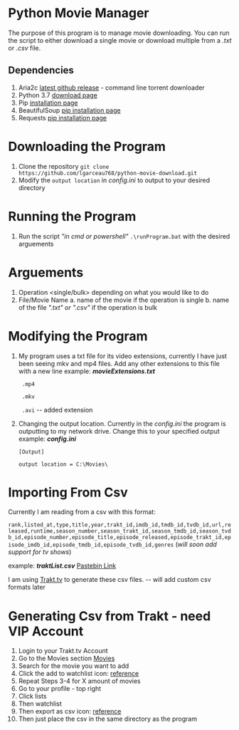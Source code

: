 
# Python Movie Manager
The purpose of this program is to manage movie downloading. 
You can run the script to either download a single movie or download multiple from a *.txt* or *.csv* file.
## Dependencies
1. Aria2c [latest github release](https://github.com/aria2/aria2/tree/release-1.34.0)
         - command line torrent downloader
  2. Python 3.7 [download page](https://www.python.org/downloads/) 
  3. Pip [installation page](https://pip.pypa.io/en/stable/installing/)
  4. BeautifulSoup [pip installation page](https://pypi.org/project/beautifulsoup4/)
  5. Requests [pip installation page](https://pypi.org/project/requests/)
 
 # Downloading the Program
 1. Clone the repository `git clone https://github.com/lgarceau768/python-movie-download.git`
 2. Modify the `output location` in *config.ini* to output to your desired directory
 # Running the Program
 1. Run the script *"in cmd or powershell"* `.\runProgram.bat` with the desired arguements
 # Arguements
1. Operation <single/bulk> depending on what you would like to do
2. File/Movie Name
	a. name of the movie if the operation is single
	b. name of the file *".txt" or ".csv"* if the operation is bulk
# Modifying the Program
1. My program uses a txt file for its video extensions, currently I have just been seeing mkv and mp4 files. Add any other extensions to this file with a new line
example:
__*movieExtensions.txt*__

   ` .mp4`
   
   ` .mkv`
   
   ` .avi` -- added extension
   
2. Changing the output location. Currently in the *config.ini* the program is outputting to my network drive. Change this to your specified output
example:
__*config.ini*__

	`[Output]`

	`output location = C:\Movies\ `

# Importing From Csv
Currently I am reading from a csv with this format:

`rank,listed_at,type,title,year,trakt_id,imdb_id,tmdb_id,tvdb_id,url,released,runtime,season_number,season_trakt_id,season_tmdb_id,season_tvdb_id,episode_number,episode_title,episode_released,episode_trakt_id,episode_imdb_id,episode_tmdb_id,episode_tvdb_id,genres`
 (*will soon add support for tv shows*)
 
example:
__*traktList.csv*__ 
    [Pastebin Link](https://pastebin.com/12V6yPfP)

I am using [Trakt.tv](https://trakt.tv) to generate these csv files. -- will add custom csv formats later

# Generating Csv from Trakt - need VIP Account
1.  Login to your Trakt.tv Account
2. Go to the Movies section [Movies](https://trakt.tv/movies)
3. Search for the movie you want to add 
4.  Click the add to watchlist icon: [reference](https://pasteboard.co/ImUqLkJ.png)
5.  Repeat Steps 3-4 for X amount of movies
6.  Go to your profile - top right
7.  Click lists
8.  Then watchlist
9.  Then export as csv icon: [reference](https://pasteboard.co/ImUsPub.png)
10. Then just place the csv in the same directory as the program

 


